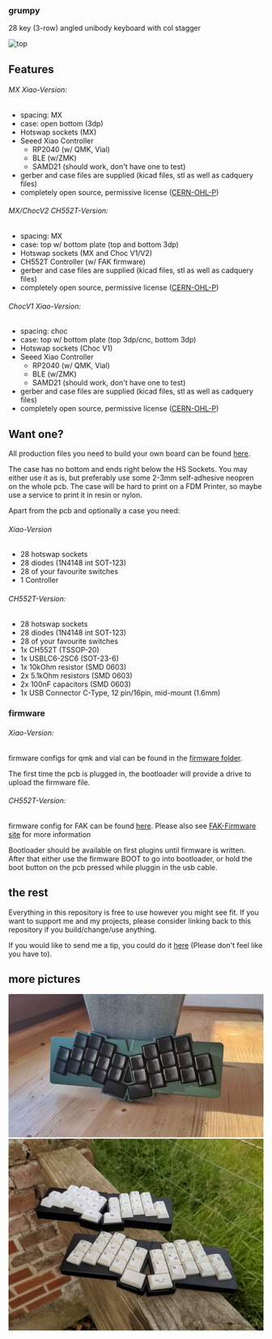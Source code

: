 ### grumpy

28 key (3-row) angled unibody keyboard with col stagger 

<img src="img/grumpy.png" title="" alt="top" data-align="inline">

## Features

###### MX Xiao-Version:

- spacing: MX
- case: open bottom (3dp)
- Hotswap sockets (MX)
- Seeed Xiao Controller
  - RP2040 (w/ QMK, Vial)
  - BLE (w/ZMK)
  - SAMD21 (should work, don't have one to test)
- gerber and case files are supplied (kicad files, stl as well as cadquery files)
- completely open source, permissive license ([CERN-OHL-P](https://cern-ohl.web.cern.ch/home))

###### MX/ChocV2 CH552T-Version:

- spacing: MX
- case: top w/ bottom plate (top and bottom 3dp)
- Hotswap sockets (MX and Choc V1/V2)
- CH552T Controller (w/ FAK firmware)
- gerber and case files are supplied (kicad files, stl as well as cadquery files)
- completely open source, permissive license ([CERN-OHL-P](https://cern-ohl.web.cern.ch/home))

###### ChocV1 Xiao-Version:

- spacing: choc
- case: top w/ bottom plate (top 3dp/cnc, bottom 3dp)
- Hotswap sockets (Choc V1)
- Seeed Xiao Controller
  - RP2040 (w/ QMK, Vial)
  - BLE (w/ZMK)
  - SAMD21 (should work, don't have one to test)
- gerber and case files are supplied (kicad files, stl as well as cadquery files)
- completely open source, permissive license ([CERN-OHL-P](https://cern-ohl.web.cern.ch/home))

## Want one?

All production files you need to build your own board can be found [here](./prod/).

The case has no bottom and ends right below the HS Sockets. You may either use it as is, but preferably use some 2-3mm self-adhesive neopren on the whole pcb. The case will be hard to print on a FDM Printer, so maybe use a service to print it in resin or nylon.

Apart from the pcb and optionally a case you need:

###### Xiao-Version

- 28 hotswap sockets
- 28 diodes (1N4148 int SOT-123)
- 28 of your favourite switches
- 1 Controller

###### CH552T-Version:

- 28 hotswap sockets
- 28 diodes (1N4148 int SOT-123)
- 28 of your favourite switches
- 1x CH552T (TSSOP-20)
- 1x USBLC6-2SC6 (SOT-23-6)
- 1x 10kOhm resistor (SMD 0603)
- 2x 5.1kOhm resistors (SMD 0603)
- 2x 100nF capacitors (SMD 0603)
- 1x USB Connector C-Type, 12 pin/16pin, mid-mount (1.6mm)

### firmware

###### Xiao-Version:

firmware configs for qmk and vial can be found in the [firmware folder](./firmware).

The first time the pcb is plugged in, the bootloader will provide a drive to upload the firmware file. 

###### CH552T-Version:

firmware config for FAK can be found [here](https://github.com/weteor/fak-config/tree/main/keyboards/grumpy). Please also see [FAK-Firmware site](https://github.com/semickolon/fak) for more information

Bootloader should be available on first plugins until firmware is written. After that either use the firmware BOOT to go into bootloader, or hold the boot button on the pcb pressed while pluggin in the usb cable.

## the rest

Everything in this repository is free to use however you might see fit. If you want to support me and my projects, please consider linking back to this repository if you build/change/use anything.

If you would like to send me a tip, you could do it [here](https://ko-fi.com/weteor) (Please don't feel like you have to).

## more pictures

![top](img/choc_v1_alu.jpg)
![top](img/grumpies.jpg)
